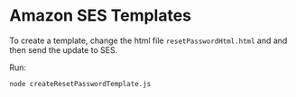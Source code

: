 # Amazon SES Templates

To create a template, change the html file `resetPasswordHtml.html` and
and then send the update to SES. 

Run:

```shell script
node createResetPasswordTemplate.js
```